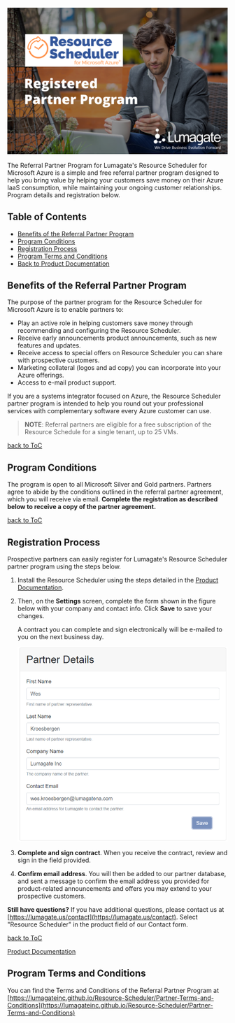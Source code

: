 ![Partner Home](images/Partners.png)

The Referral Partner Program for Lumagate's Resource Scheduler for Microsoft Azure is a simple and free referral partner program designed to help you bring value by helping your customers save money on their Azure IaaS consumption, while maintaining your ongoing customer relationships. Program details and registration below.

## Table of Contents<!-- omit in toc -->

- [Benefits of the Referral Partner Program](#benefits-of-the-registered-partner-program)
- [Program Conditions](#program-conditions)
- [Registration Process](#registration-process)
- [Program Terms and Conditions](#program-terms-and-conditions)
- [Back to Product Documentation](https://lumagateinc.github.io/Resource-Scheduler/)

## Benefits of the Referral Partner Program<!-- omit in toc -->

The purpose of the partner program for the Resource Scheduler for Microsoft Azure is to enable partners to:

- Play an active role in helping customers save money through recommending and configuring the Resource Scheduler.
- Receive early announcements product announcements, such as new features and updates.
- Receive access to special offers on Resource Scheduler you can share with prospective customers.
- Marketing collateral (logos and ad copy) you can incorporate into your Azure offerings.
- Access to e-mail product support.

If you are a systems integrator focused on Azure, the Resource Scheduler partner program is intended to help you round out your professional services with complementary software every Azure customer can use.

> **NOTE**: Referral partners are eligible for a free subscription of the Resource Schedule for a single tenant, up to 25 VMs.

[back to ToC](#table-of-contents)

## Program Conditions<!-- omit in toc -->

The program is open to all Microsoft Silver and Gold partners.
Partners agree to abide by the conditions outlined in the referral partner agreement, which you will receive via email. **Complete the registration as described below to receive a copy of the partner agreement.**

[back to ToC](#table-of-contents)

## Registration Process<!-- omit in toc -->

Prospective partners can easily register for Lumagate's Resource Scheduler partner program using the steps below.

1. Install the Resource Scheduler using the steps detailed in the [Product Documentation](https://lumagateinc.github.io/Resource-Scheduler/).

2. Then, on the **Settings** screen, complete the form shown in the figure below with your company and contact info. Click **Save** to save your changes.

    A contract you can complete and sign electronically will be e-mailed to you on the next business day.

    ![marketplace](images/partner-info.png)

3. **Complete and sign contract**. When you receive the contract, review and sign in the field provided.

4. **Confirm email address**. You will then be added to our partner database, and sent a message to confirm the email address you provided for product-related announcements and offers you may extend to your prospective customers.

**Still have questions?** If you have additional questions, please contact us at [https://lumagate.us/contact](https://lumagate.us/contact). Select "Resource Scheduler" in the product field of our Contact form.

[back to ToC](#table-of-contents)

[Product Documentation](https://lumagateinc.github.io/Resource-Scheduler/)

## Program Terms and Conditions<!-- omit in toc -->

You can find the Terms and Conditions of the Referral Partner Program at [https://lumagateinc.github.io/Resource-Scheduler/Partner-Terms-and-Conditions](https://lumagateinc.github.io/Resource-Scheduler/Partner-Terms-and-Conditions)